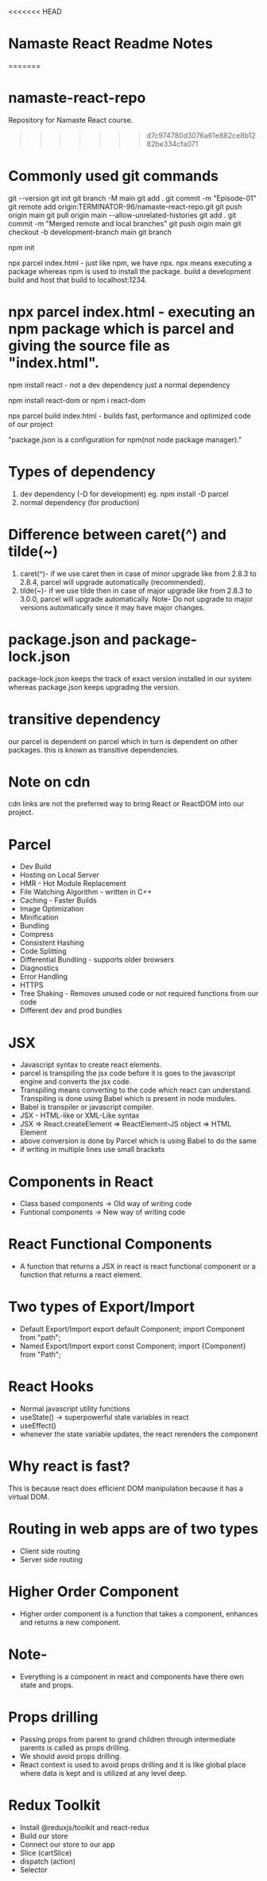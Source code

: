 <<<<<<< HEAD
# Namaste React Readme Notes #
=======
# namaste-react-repo
Repository for Namaste React course.
>>>>>>> d7c974780d3076a61e882ce8b1282be334cfa071

# Commonly used git commands
git --version
git init
git branch -M main
git add .
git commit -m "Episode-01"
git remote add origin:TERMINATOR-96/namaste-react-repo.git
git push origin main
git pull origin main --allow-unrelated-histories
git add .
git commit -m "Merged remote and local branches"
git push oigin main
git checkout -b development-branch main
git branch

npm init

npx parcel index.html - just like npm, we have npx. npx means executing a package whereas npm is used to install the package. build a development build and host that build to localhost:1234.
# npx parcel index.html - executing an npm package which is parcel and giving the source file as "index.html".

npm install react - not a dev dependency just a normal dependency

npm install react-dom or npm i react-dom

npx parcel build index.html - builds fast, performance and optimized code of our project

"package.json is a configuration for npm(not node package manager)."

# Types of dependency
1. dev dependency (-D for development) eg. npm install -D parcel
2. normal dependency (for production)

# Difference between caret(^) and tilde(~)
1. caret(^)- if we use caret then in case of minor upgrade like from 2.8.3 to 2.8.4, parcel will upgrade automatically (recommended).
2. tilde(~)- if we use tilde then in case of major upgrade like from 2.8.3 to 3.0.0, parcel will upgrade automatically.
Note- Do not upgrade to major versions automatically since it may have major changes.

# package.json and package-lock.json
package-lock.json keeps the track of exact version installed in our system whereas package.json keeps upgrading the version.

# transitive dependency
our parcel is dependent on parcel which in turn is dependent on other packages. this is known as transitive dependencies.

# Note on cdn
cdn links are not the preferred way to bring React or ReactDOM into our project.

# Parcel
- Dev Build
- Hosting on Local Server
- HMR - Hot Module Replacement
- File Watching Algorithm - written in C++
- Caching - Faster Builds
- Image Optimization
- Minification
- Bundling
- Compress
- Consistent Hashing
- Code Splitting
- Differential Bundling - supports older browsers
- Diagnostics
- Error Handling
- HTTPS
- Tree Shaking - Removes unused code or not required functions from our code
- Different dev and prod bundles

# JSX
- Javascript syntax to create react elements.
- parcel is transpiling the jsx code before it is goes to the javascript engine and converts the jsx code.
- Transpiling means converting to the code which react can understand. Transpiling is done using Babel which is present in node modules.
- Babel is transpiler or javascript compiler.
- JSX - HTML-like or XML-Like syntax
- JSX => React.createElement => ReactElement-JS object => HTML Element
- above conversion is done by Parcel which is using Babel to do the same
- if writing in multiple lines use small brackets

# Components in React
- Class based components -> Old way of writing code
- Funtional components -> New way of writing code

# React Functional Components
- A function that returns a JSX in react is react functional component or a function that returns a react element.

# Two types of Export/Import
- Default Export/Import
export default Component;
import Component from "path";
- Named Export/Import
export const Component;
import {Component} from "Path";

# React Hooks
- Normal javascript utility functions
- useState() -> superpowerful state variables in react
- useEffect()
- whenever the state variable updates, the react rerenders the component

# Why react is fast?
This is because react does efficient DOM manipulation because it has a virtual DOM.

# Routing in web apps are of two types
- Client side routing
- Server side routing

# Higher Order Component
- Higher order component is a function that takes a component, enhances and returns a new component.

# Note-
- Everything is a component in react and components have there own state and props.

# Props drilling
- Passing props from parent to grand children through intermediate parents is called as props drilling.
- We should avoid props drilling.
- React context is used to avoid props drilling and it is like global place where data is kept and is utilized at any level deep.

# Redux Toolkit
- Install @reduxjs/toolkit and react-redux
- Build our store
- Connect our store to our app
- Slice (cartSlice)
- dispatch (action)
- Selector